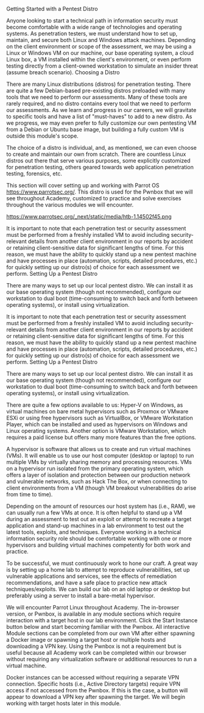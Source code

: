 Getting Started with a Pentest Distro

Anyone looking to start a technical path in information security must become comfortable with a wide range of technologies and operating systems. As penetration testers, we must understand how to set up, maintain, and secure both Linux and Windows attack machines. Depending on the client environment or scope of the assessment, we may be using a Linux or Windows VM on our machine, our base operating system, a cloud Linux box, a VM installed within the client's environment, or even perform testing directly from a client-owned workstation to simulate an insider threat (assume breach scenario).
Choosing a Distro

There are many Linux distributions (distros) for penetration testing. There are quite a few Debian-based pre-existing distros preloaded with many tools that we need to perform our assessments. Many of these tools are rarely required, and no distro contains every tool that we need to perform our assessments. As we learn and progress in our careers, we will gravitate to specific tools and have a list of "must-haves" to add to a new distro. As we progress, we may even prefer to fully customize our own pentesting VM from a Debian or Ubuntu base image, but building a fully custom VM is outside this module's scope.

The choice of a distro is individual, and, as mentioned, we can even choose to create and maintain our own from scratch. There are countless Linux distros out there that serve various purposes, some explicitly customized for penetration testing, others geared towards web application penetration testing, forensics, etc.

This section will cover setting up and working with Parrot OS https://www.parrotsec.org/. This distro is used for the Pwnbox that we will see throughout Academy, customized to practice and solve exercises throughout the various modules we will encounter.

https://www.parrotsec.org/_next/static/media/htb-1.14502f45.png

It is important to note that each penetration test or security assessment must be performed from a freshly installed VM to avoid including security-relevant details from another client environment in our reports by accident or retaining client-sensitive data for significant lengths of time. For this reason, we must have the ability to quickly stand up a new pentest machine and have processes in place (automation, scripts, detailed procedures, etc.) for quickly setting up our distro(s) of choice for each assessment we perform.
Setting Up a Pentest Distro

There are many ways to set up our local pentest distro. We can install it as our base operating system (though not recommended), configure our workstation to dual boot (time-consuming to switch back and forth between operating systems), or install using virtualization.

It is important to note that each penetration test or security assessment must be performed from a freshly installed VM to avoid including security-relevant details from another client environment in our reports by accident or retaining client-sensitive data for significant lengths of time. For this reason, we must have the ability to quickly stand up a new pentest machine and have processes in place (automation, scripts, detailed procedures, etc.) for quickly setting up our distro(s) of choice for each assessment we perform.
Setting Up a Pentest Distro

There are many ways to set up our local pentest distro. We can install it as our base operating system (though not recommended), configure our workstation to dual boot (time-consuming to switch back and forth between operating systems), or install using virtualization.

There are quite a few options available to us: Hyper-V on Windows, as virtual machines on bare metal hypervisors such as Proxmox or VMware ESXi or using free hypervisors such as VirtualBox, or VMware Workstation Player, which can be installed and used as hypervisors on Windows and Linux operating systems.
Another option is VMware Workstation, which requires a paid license but offers many more features than the free options.

A hypervisor is software that allows us to create and run virtual machines (VMs). It will enable us to use our host computer (desktop or laptop) to run multiple VMs by virtually sharing memory and processing resources.
VMs on a hypervisor run isolated from the primary operating system, which offers a layer of isolation and protection between our production network and vulnerable networks, such as Hack The Box, or when connecting to client environments from a VM (though VM breakout vulnerabilities do arise from time to time).

Depending on the amount of resources our host system has (i.e., RAM), we can usually run a few VMs at once. It is often helpful to stand up a VM during an assessment to test out an exploit or attempt to recreate a target application and stand-up machines in a lab environment to test out the latest tools, exploits, and techniques. Everyone working in a technical information security role should be comfortable working with one or more hypervisors and building virtual machines competently for both work and practice.

To be successful, we must continuously work to hone our craft. A great way is by setting up a home lab to attempt to reproduce vulnerabilities, set up vulnerable applications and services, see the effects of remediation recommendations, and have a safe place to practice new attack techniques/exploits. We can build our lab on an old laptop or desktop but preferably using a server to install a bare-metal hypervisor.

We will encounter Parrot Linux throughout Academy. The in-browser version, or Pwnbox, is available in any module sections which require interaction with a target host in our lab environment. Click the Start Instance button below and start becoming familiar with the Pwnbox. All interactive Module sections can be completed from our own VM after either spawning a Docker image or spawning a target host or multiple hosts and downloading a VPN key. Using the Pwnbox is not a requirement but is useful because all Academy work can be completed within our browser without requiring any virtualization software or additional resources to run a virtual machine.

Docker instances can be accessed without requiring a separate VPN connection. Specific hosts (i.e., Active Directory targets) require VPN access if not accessed from the Pwnbox. If this is the case, a button will appear to download a VPN key after spawning the target. We will begin working with target hosts later in this module.




